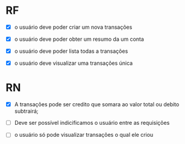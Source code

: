 
# RF

- [x] o usuário deve poder criar um nova transações

- [x] o usuário deve poder obter um resumo da um conta

- [x] o usuário deve poder lista todas a transações

- [x] o usuário deve visualizar uma transações única
 
# RN

- [x] A transações pode ser credito que somara ao valor total ou debito subtrairá;
- [ ] Deve ser possível indicificamos o usuário entre as requisições 
- [ ] o usuário só pode visualizar transações o qual ele criou

